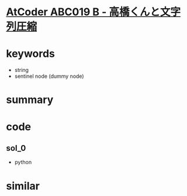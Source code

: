 # [AtCoder ABC019 B - 高橋くんと文字列圧縮](https://atcoder.jp/contests/abc019/tasks/abc019_2)


# keywords 
- string
- sentinel node (dummy node)


# summary


# code 
## sol_0
- python

# similar 
